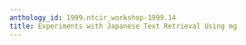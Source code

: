 ```yaml
---
anthology_id: 1999.ntcir_workshop-1999.14
title: Experiments with Japanese Text Retrieval Using mg
---
```


